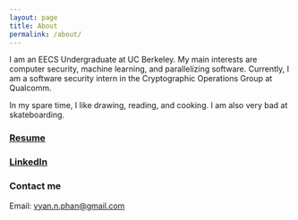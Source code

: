 ```yaml
---
layout: page
title: About
permalink: /about/
---
```


I am an EECS Undergraduate at UC Berkeley. My main interests are computer security, machine learning, and parallelizing software. Currently, I am a software security intern in the Cryptographic Operations Group at Qualcomm. <br>

In my spare time, I like drawing, reading, and cooking. I am also very bad at skateboarding.

### <a href="https://drive.google.com/file/d/0B2Vl-GyVvbAfX3JwTmlnQjJ1SFU/view?usp=sharing">Resume</a> 

### <a href="https://www.linkedin.com/in/vyan-n-phan/">LinkedIn</a>

### Contact me
Email: [vyan.n.phan@gmail.com](mailto:vyan.n.phan@gmail.com) <br>
